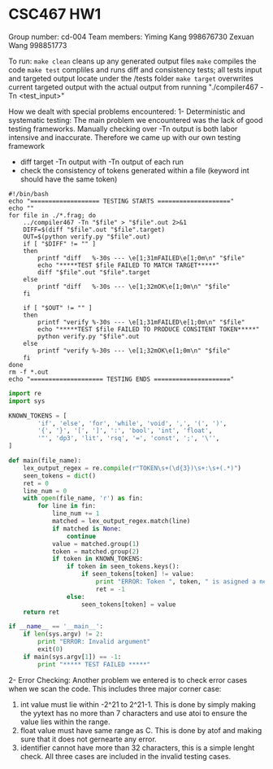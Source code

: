 CSC467 HW1
==========

Group number:
cd-004
Team members:
Yiming Kang 998676730
Zexuan Wang 998851773

To run:
`make clean` cleans up any generated output files
`make` compiles the code
`make test` compliles and runs diff and consistency tests; all tests input and targeted output locate under the /tests folder
`make target` overwrites current targeted output with the actual output from running "./compiler467 -Tn <test_input>"

How we dealt with special problems encountered:
1- Deterministic and systematic testing:
The main problem we encountered was the lack of good testing frameworks. Manually checking over -Tn output is
both labor intensive and inaccurate. Therefore we came up with our own testing framework
  * diff target -Tn output with -Tn output of each run
  * check the consistency of tokens generated within a file (keyword int should have the same token)

``` shell
#!/bin/bash
echo "=================== TESTING STARTS ===================="
echo ""
for file in ./*.frag; do
    ../compiler467 -Tn "$file" > "$file".out 2>&1
    DIFF=$(diff "$file".out "$file".target)
    OUT=$(python verify.py "$file".out)
    if [ "$DIFF" != "" ]
    then
        printf "diff   %-30s --- \e[1;31mFAILED\e[1;0m\n" "$file"
        echo "*****TEST $file FAILED TO MATCH TARGET*****"
        diff "$file".out "$file".target
    else
        printf "diff   %-30s --- \e[1;32mOK\e[1;0m\n" "$file"
    fi

    if [ "$OUT" != "" ]
    then
        printf "verify %-30s --- \e[1;31mFAILED\e[1;0m\n" "$file"
        echo "*****TEST $file FAILED TO PRODUCE CONSITENT TOKEN*****"
        python verify.py "$file".out
    else
        printf "verify %-30s --- \e[1;32mOK\e[1;0m\n" "$file"
    fi
done
rm -f *.out
echo "==================== TESTING ENDS ====================="
```

```python
import re
import sys

KNOWN_TOKENS = [
        'if', 'else', 'for', 'while', 'void', ',', '(', ')',
        '{', '}', '[', ']', ':', 'bool', 'int', 'float',
        '"', 'dp3', 'lit', 'rsq', '=', 'const', ';', '\'',
]

def main(file_name):
    lex_output_regex = re.compile(r"TOKEN\s+(\d{3})\s+:\s+(.*)")
    seen_tokens = dict()
    ret = 0
    line_num = 0
    with open(file_name, 'r') as fin:
        for line in fin:
            line_num += 1
            matched = lex_output_regex.match(line)
            if matched is None:
                continue
            value = matched.group(1)
            token = matched.group(2)
            if token in KNOWN_TOKENS:
                if token in seen_tokens.keys():
                    if seen_tokens[token] != value:
                        print "ERROR: Token ", token, " is asigned a new value on line #", str(line_num)
                        ret = -1
                else:
                    seen_tokens[token] = value
    return ret

if __name__ == '__main__':
    if len(sys.argv) != 2:
        print "ERROR: Invalid argument"
        exit(0)
    if main(sys.argv[1]) == -1:
        print "***** TEST FAILED *****"

```

2- Error Checking:
Another problem we entered is to check error cases when we scan the code. This includes three major corner case:
1) int value must lie within -2^21 to 2^21-1. This is done by simply making the yytext has no more than 7 characters and use atoi to ensure the value lies within the range.
2) float value must have same range as C. This is done by atof and making sure that it does not gernearte any error.
3) identifier cannot have more than 32 characters, this is a simple lenght check.
All three cases are included in the invalid testing cases.
